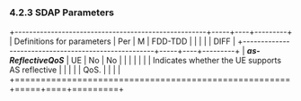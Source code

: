 ### 4.2.3 SDAP Parameters

+-----------------------------------------------------+-----+----+---------+
| Definitions for parameters                          | Per | M  | FDD-TDD |
|                                                     |     |    | DIFF    |
+-----------------------------------------------------+-----+----+---------+
| ***as-ReflectiveQoS***                              | UE  | No | No      |
|                                                     |     |    |         |
| Indicates whether the UE supports AS reflective     |     |    |         |
| QoS.                                                |     |    |         |
+=====================================================+=====+====+=========+